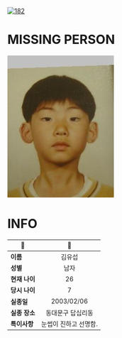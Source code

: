[![182](https://img.shields.io/badge/%EC%8B%A4%EC%A2%85%EC%8B%A0%EA%B3%A0%EB%8A%94%20%EA%B5%AD%EB%B2%88%EC%97%86%EC%9D%B4-182-blue)](http://safe182.go.kr/index.do)

# MISSING PERSON

<img src="./missing_person.jpg">

# INFO

|🔑|💎|
|--|:--:|
|**이름**|김유섭|
|**성별**|남자|
|**현재 나이**|26|
|**당시 나이**|7|
|**실종일**|2003/02/06|
|**실종 장소**|동대문구 답십리동|
|**특이사항**|눈썹이 진하고 선명함.|
